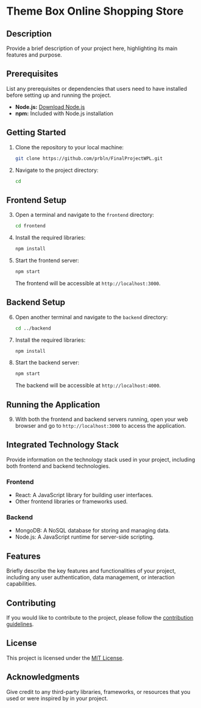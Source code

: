 # Theme Box Online Shopping Store

## Description

Provide a brief description of your project here, highlighting its main features and purpose.

## Prerequisites

List any prerequisites or dependencies that users need to have installed before setting up and running the project.

- **Node.js:** [Download Node.js](https://nodejs.org/)
- **npm:** Included with Node.js installation

## Getting Started

1. Clone the repository to your local machine:

   ```bash
   git clone https://github.com/prbln/FinalProjectWPL.git


2. Navigate to the project directory:

   ```bash
   cd 
   ```

## Frontend Setup

3. Open a terminal and navigate to the `frontend` directory:

   ```bash
   cd frontend
   ```

4. Install the required libraries:

   ```bash
   npm install
   ```

5. Start the frontend server:

   ```bash
   npm start
   ```

   The frontend will be accessible at `http://localhost:3000`.

## Backend Setup

6. Open another terminal and navigate to the `backend` directory:

   ```bash
   cd ../backend
   ```

7. Install the required libraries:

   ```bash
   npm install
   ```

8. Start the backend server:

   ```bash
   npm start
   ```

   The backend will be accessible at `http://localhost:4000`.

## Running the Application

9. With both the frontend and backend servers running, open your web browser and go to `http://localhost:3000` to access the application.

## Integrated Technology Stack

Provide information on the technology stack used in your project, including both frontend and backend technologies.

### Frontend

- React: A JavaScript library for building user interfaces.
- Other frontend libraries or frameworks used.

### Backend

- MongoDB: A NoSQL database for storing and managing data.
- Node.js: A JavaScript runtime for server-side scripting.

## Features

Briefly describe the key features and functionalities of your project, including any user authentication, data management, or interaction capabilities.

## Contributing

If you would like to contribute to the project, please follow the [contribution guidelines](CONTRIBUTING.md).

## License

This project is licensed under the [MIT License](LICENSE).

## Acknowledgments

Give credit to any third-party libraries, frameworks, or resources that you used or were inspired by in your project.
